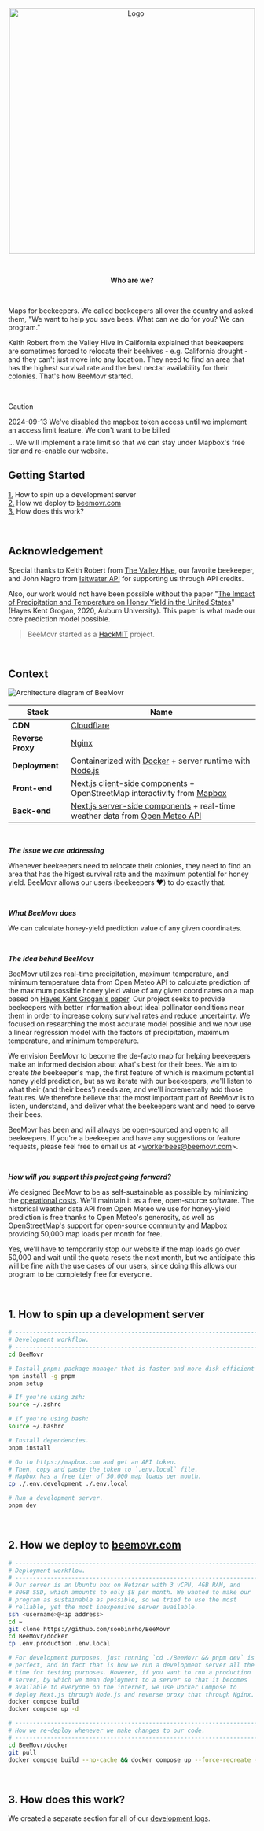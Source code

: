 <br>
<br>

<p align="center">
  <img alt="Logo" src="https://github.com/ericfly02/BeeMovr/assets/19341857/d5d670f3-1dd9-4ab2-bd86-db38221804a1" width="500">
</p>

<br>

<p align="center">
  <b>
    Who are we?
  </b>
</p>

<br>

Maps for beekeepers.
We called beekeepers all over the country and asked them, "We want to help you save bees.
What can we do for you?
We can program."

Keith Robert from the Valley Hive in California explained that beekeepers are sometimes forced to relocate their beehives - e.g. California drought - and they can't just move into any location.
They need to find an area that has the highest survival rate and the best nectar availability for their colonies.
That's how BeeMovr started.

<br>

> [!CAUTION]
> 2024-09-13 We've disabled the mapbox token access until we implement an access limit feature. We don't want to be billed $$$$... We will implement a rate limit so that we can stay under Mapbox's free tier and re-enable our website.

## Getting Started

[1.](#1-how-to-spin-up-a-development-server) How to spin up a development server<br>
[2.](#2-how-we-deploy-to-beemovrcom) How we deploy to [beemovr.com](https://beemovr.com)<br>
[3.](#3-how-does-this-work) How does this work?<br>

<br>

## Acknowledgement

Special thanks to Keith Robert from [The Valley Hive](https://www.thevalleyhive.com/), our favorite beekeeper, and John Nagro from [Isitwater API](https://isitwater.com/) for supporting us through API credits.

Also, our work would not have been possible without the paper "[The Impact of Precipitation and Temperature on Honey Yield in the United States](https://etd.auburn.edu/bitstream/handle/10415/7108/Hayes%20Grogan.pdf)" (Hayes Kent Grogan, 2020, Auburn University).
This paper is what made our core prediction model possible.

> BeeMovr started as a [HackMIT](https://github.com/soobinrho/BeeMovr/blob/main/DEVLOG.md#2023-09-17) project.

<br>

## Context

![Architecture diagram of BeeMovr](https://github.com/user-attachments/assets/05e563a7-1854-4c16-abe4-dcb59d21ac44)

| Stack             | Name                                                                                                                                                                                        |
| ----------------- | ------------------------------------------------------------------------------------------------------------------------------------------------------------------------------------------- |
| **CDN**           | [Cloudflare](https://www.cloudflare.com/)                                                                                                                                                   |
| **Reverse Proxy** | [Nginx](https://www.nginx.com/)                                                                                                                                                             |
| **Deployment**    | Containerized with [Docker](https://www.docker.com/) + server runtime with [Node.js](https://nodejs.org/)                                                                                   |
| **Front-end**     | [Next.js client-side components](https://nextjs.org/docs/app/building-your-application/rendering/client-components) + OpenStreetMap interactivity from [Mapbox](https://www.mapbox.com/)    |
| **Back-end**      | [Next.js server-side components](https://nextjs.org/docs/app/building-your-application/rendering/server-components) + real-time weather data from [Open Meteo API](https://open-meteo.com/) |

<br>

**_The issue we are addressing_**<br>

Whenever beekeepers need to relocate their colonies, they need to find an area that has the higest survival rate and the maximum potential for honey yield.
BeeMovr allows our users (beekeepers ♥) to do exactly that.

<br>

**_What BeeMovr does_**<br>

We can calculate honey-yield prediction value of any given coordinates.

<br>

**_The idea behind BeeMovr_**<br>

BeeMovr utilizes real-time precipitation, maximum temperature, and minimum temperature data from Open Meteo API to calculate prediction of the maximum possible honey yield value of any given coordinates on a map based on [Hayes Kent Grogan's paper](https://etd.auburn.edu/bitstream/handle/10415/7108/Hayes%20Grogan.pdf).
Our project seeks to provide beekeepers with better information about ideal pollinator conditions near them in order to increase colony survival rates and reduce uncertainty.
We focused on researching the most accurate model possible and we now use a linear regression model with the factors of precipitation, maximum temperature, and minimum temperature.

We envision BeeMovr to become the de-facto map for helping beekeepers make an informed decision about what's best for their bees.
We aim to create _the_ beekeeper's map, the first feature of which is maximum potential honey yield prediction, but as we iterate with our beekeepers, we'll listen to what their (and their bees') needs are, and we'll incrementally add those features.
We therefore believe that the most important part of BeeMovr is to listen, understand, and deliver what the beekeepers want and need to serve their bees.

BeeMovr has been and will always be open-sourced and open to all beekeepers.
If you're a beekeeper and have any suggestions or feature requests, please feel free to email us at &lt;workerbees@beemovr.com&gt;.

<br>

**_How will you support this project going forward?_**<br>

We designed BeeMovr to be as self-sustainable as possible by minimizing the [operational costs](https://github.com/soobinrho/BeeMovr/blob/main/FINANCIALS.md).
We'll maintain it as a free, open-source software.
The historical weather data API from Open Meteo we use for honey-yield prediction is free thanks to Open Meteo's generosity, as well as OpenStreetMap's support for open-source community and Mapbox providing 50,000 map loads per month for free.

Yes, we'll have to temporarily stop our website if the map loads go over 50,000 and wait until the quota resets the next month, but we anticipate this will be fine with the use cases of our users, since doing this allows our program to be completely free for everyone.

<br>

## 1. How to spin up a development server

```bash
# ---------------------------------------------------------------------
# Development workflow.
# ---------------------------------------------------------------------
cd BeeMovr

# Install pnpm: package manager that is faster and more disk efficient
npm install -g pnpm
pnpm setup

# If you're using zsh:
source ~/.zshrc

# If you're using bash:
source ~/.bashrc

# Install dependencies.
pnpm install

# Go to https://mapbox.com and get an API token.
# Then, copy and paste the token to `.env.local` file.
# Mapbox has a free tier of 50,000 map loads per month.
cp ./.env.development ./.env.local

# Run a development server.
pnpm dev
```

<br>

## 2. How we deploy to [beemovr.com](https://beemovr.com)

```bash
# ---------------------------------------------------------------------
# Deployment workflow.
# ---------------------------------------------------------------------
# Our server is an Ubuntu box on Hetzner with 3 vCPU, 4GB RAM, and
# 80GB SSD, which amounts to only $8 per month. We wanted to make our
# program as sustainable as possible, so we tried to use the most
# reliable, yet the most inexpensive server available.
ssh <username>@<ip address>
cd ~
git clone https://github.com/soobinrho/BeeMovr
cd BeeMovr/docker
cp .env.production .env.local

# For development purposes, just running `cd ./BeeMovr && pnpm dev` is
# perfect, and in fact that is how we run a development server all the
# time for testing purposes. However, if you want to run a production
# server, by which we mean deployment to a server so that it becomes
# available to everyone on the internet, we use Docker Compose to
# deploy Next.js through Node.js and reverse proxy that through Nginx.
docker compose build
docker compose up -d

# ---------------------------------------------------------------------
# How we re-deploy whenever we make changes to our code.
# ---------------------------------------------------------------------
cd BeeMovr/docker
git pull
docker compose build --no-cache && docker compose up --force-recreate -d
```

<br>

## 3. How does this work?

We created a separate section for all of our [development logs](DEVLOG.md).

<br>
<br>
<br>

